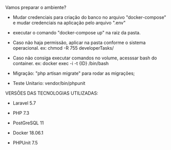 Vamos preparar o ambiente?

- Mudar credenciais para criação do banco no arquivo "docker-compose" e mudar credenciais na aplicação pelo arquivo ".env"

- executar o comando "docker-compose up" na raiz da pasta.

- Caso não haja permissão, aplicar na pasta conforme o sistema operacional.
ex: chmod -R 755 developerTasks/

- Caso não consiga executar comandos no volume, acesssar bash do container.  ex: docker exec -i -t {ID} /bin/bash

- Migração: "php artisan migrate" para rodar as migrações;

- Teste Unitario: vendor/bin/phpunit


VERSÕES DAS TECNOLOGIAS UTILIZADAS:

- Laravel 5.7

- PHP 7.3

- PostGreSQL 11

- Docker 18.06.1

- PHPUnit 7.5
